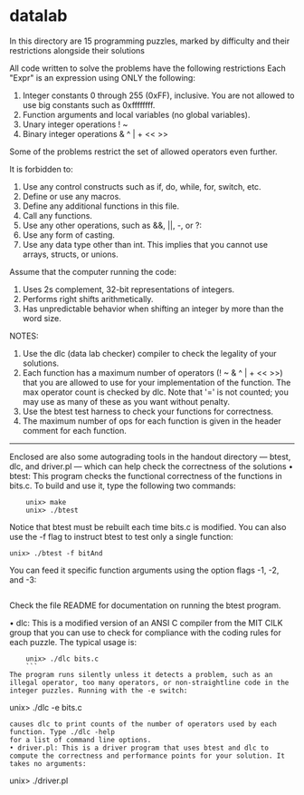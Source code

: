 # datalab

In this directory are 15 programming puzzles, marked by difficulty and their restrictions alongside their solutions

All code written to solve the problems have the following restrictions
  Each "Expr" is an expression using ONLY the following:
  1. Integer constants 0 through 255 (0xFF), inclusive. You are
      not allowed to use big constants such as 0xffffffff.
  2. Function arguments and local variables (no global variables).
  3. Unary integer operations ! ~
  4. Binary integer operations & ^ | + << >>
    
  Some of the problems restrict the set of allowed operators even further.

  It is forbidden to:
  1. Use any control constructs such as if, do, while, for, switch, etc.
  2. Define or use any macros.
  3. Define any additional functions in this file.
  4. Call any functions.
  5. Use any other operations, such as &&, ||, -, or ?:
  6. Use any form of casting.
  7. Use any data type other than int.  This implies that you
     cannot use arrays, structs, or unions.

 
  Assume that the computer running the code:
  1. Uses 2s complement, 32-bit representations of integers.
  2. Performs right shifts arithmetically.
  3. Has unpredictable behavior when shifting an integer by more
     than the word size.

NOTES:
  1. Use the dlc (data lab checker) compiler to 
     check the legality of your solutions.
  2. Each function has a maximum number of operators (! ~ & ^ | + << >>)
     that you are allowed to use for your implementation of the function. 
     The max operator count is checked by dlc. Note that '=' is not 
     counted; you may use as many of these as you want without penalty.
  3. Use the btest test harness to check your functions for correctness.
  4. The maximum number of ops for each function is given in the
     header comment for each function. 
     
     
---

Enclosed are also some autograding tools in the handout directory — btest, dlc, and driver.pl — which can help check the correctness of the solutions
• btest: This program checks the functional correctness of the functions in bits.c. To build and use it, type the following two commands:
```
    unix> make
    unix> ./btest
```
Notice that btest must be rebuilt each time bits.c is modified.
You can also use the -f flag to instruct btest to test only a single function: 
```
unix> ./btest -f bitAnd
```
You can feed it specific function arguments using the option flags -1, -2, and -3: 
```unix> ./btest -f bitAnd -1 7 -2 0xf
```
Check the file README for documentation on running the btest program.

• dlc: This is a modified version of an ANSI C compiler from the MIT CILK group that you can use
to check for compliance with the coding rules for each puzzle. The typical usage is:
```
    unix> ./dlc bits.c
    ```
The program runs silently unless it detects a problem, such as an illegal operator, too many operators, or non-straightline code in the integer puzzles. Running with the -e switch:
```
unix> ./dlc -e bits.c
```
causes dlc to print counts of the number of operators used by each function. Type ./dlc -help
for a list of command line options.
• driver.pl: This is a driver program that uses btest and dlc to compute the correctness and performance points for your solution. It takes no arguments:
```
unix> ./driver.pl
```
